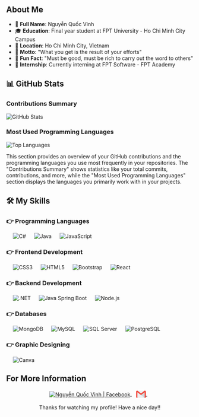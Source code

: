 ## About Me

- 👤 **Full Name**: Nguyễn Quốc Vinh
- 🎓 **Education**: Final year student at FPT University - Ho Chi Minh City Campus
- 🌆 **Location**: Ho Chi Minh City, Vietnam
- 💬 **Motto**: "What you get is the result of your efforts"
- 🌟 **Fun Fact**: "Must be good, must be rich to carry out the word to others"
- 💼 **Internship**: Currently interning at FPT Software - FPT Academy

## 📊 GitHub Stats

### Contributions Summary
![GitHub Stats](https://github-readme-stats.vercel.app/api?username=VinhUser&theme=radical&hide_border=false&include_all_commits=true&count_private=true)

### Most Used Programming Languages
![Top Languages](https://github-readme-stats.vercel.app/api/top-langs/?username=VinhUser&theme=radical&hide_border=false&include_all_commits=true&count_private=true&layout=compact)

This section provides an overview of your GitHub contributions and the programming languages you use most frequently in your repositories. The "Contributions Summary" shows statistics like your total commits, contributions, and more, while the "Most Used Programming Languages" section displays the languages you primarily work with in your projects.

## 🛠️ My Skills

### 👉 Programming Languages
&emsp; 
![C#](https://img.shields.io/badge/csharp-%23239120.svg?&logo=csharp&logoColor=white)
&emsp;
![Java](https://img.shields.io/badge/java-%23ED8B00.svg?&logo=java&logoColor=white)
&emsp;
![JavaScript](https://img.shields.io/badge/javascript-%23323330.svg?&logo=javascript&logoColor=%23F7DF1E)

### 👉 Frontend Development
&emsp; 
![CSS3](https://img.shields.io/badge/css3-%231572B6.svg?&logo=css3&logoColor=white)
&emsp;
![HTML5](https://img.shields.io/badge/html5-%23E34F26.svg?&logo=html5&logoColor=white)
&emsp;
![Bootstrap](https://img.shields.io/badge/Bootstrap-%23563D7C.svg?&logo=bootstrap&logoColor=white) 
&emsp;
![React](https://img.shields.io/badge/react-%2320232a.svg?&logo=react&logoColor=%2361DAFB)                                                                 &emsp;

### 👉 Backend Development
&emsp;
![.NET](https://img.shields.io/badge/.NET-512BD4?&logo=.net&logoColor=white)
&emsp;
![Java Spring Boot](https://img.shields.io/badge/Spring%20Boot-%236DB33F.svg?&logo=spring&logoColor=white)
&emsp;
![Node.js](https://img.shields.io/badge/node.js-%23323330.svg?&logo=node.js&logoColor=%23F7DF1E)

### 👉 Databases
&emsp;
![MongoDB](https://img.shields.io/badge/mongodb-%2300f.svg?&logo=mongodb&logoColor=white)
&emsp;
![MySQL](https://img.shields.io/badge/mysql-%2300f.svg?&logo=mysql&logoColor=white)
&emsp;
![SQL Server](https://img.shields.io/badge/sql%20server-%2300f.svg?&logo=microsoft-sql-server&logoColor=white)
&emsp;
![PostgreSQL](https://img.shields.io/badge/postgresql-%23323330.svg?&logo=postgresql&logoColor=%23336791)

### 👉 Graphic Designing
&emsp;
![Canva](https://img.shields.io/badge/Canva-%2300C4CC.svg?&logo=Canva&logoColor=white)

## For More Information
<p align="center">
  <a href="https://www.facebook.com/kosakiyuuki/" target="_blank">
      <img align="center" alt="Nguyễn Quốc Vinh | Facebook" width="24px" src="https://upload.wikimedia.org/wikipedia/en/thumb/0/04/Facebook_f_logo_%282021%29.svg/100px-Facebook_f_logo_%282021%29.svg.png" />
  </a> &nbsp;&nbsp;
  <a href="mailto:vinhnguyenk147@gmail.com" >
    <img align="center" alt="Nguyễn Quốc Vinh | Gmail" width="26px" src="https://github.com/SatYu26/SatYu26/blob/master/Assets/Gmail.svg" />
  </a> &nbsp;&nbsp;
</p>

<div align="center">
  Thanks for watching my profile! Have a nice day!!<br/>
</div>
